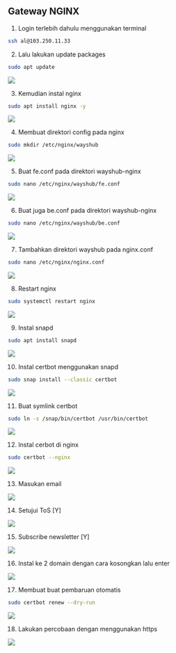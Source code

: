 ## Gateway NGINX

1. Login terlebih dahulu menggunakan terminal
```bash
ssh al@103.250.11.33
``` 

2. Lalu lakukan update packages
```bash
sudo apt update
``` 
<img src="images/image002.png">

3. Kemudian instal nginx
```bash
sudo apt install nginx -y
``` 
<img src="images/image003.png">

4. Membuat direktori config pada nginx
```bash
sudo mkdir /etc/nginx/wayshub
``` 
<img src="images/image004.png">

5. Buat fe.conf pada direktori wayshub-nginx
```bash
sudo nano /etc/nginx/wayshub/fe.conf
``` 
<img src="images/image005.png">

6. Buat juga be.conf pada direktori wayshub-nginx
```bash
sudo nano /etc/nginx/wayshub/be.conf
``` 
<img src="images/image006.png">

7. Tambahkan direktori wayshub pada nginx.conf
```bash
sudo nano /etc/nginx/nginx.conf
``` 
<img src="images/image007.png">

8. Restart nginx
```bash
sudo systemctl restart nginx
``` 
<img src="images/image008.png">

9. Instal snapd
```bash
sudo apt install snapd
``` 
<img src="images/image009.png">

10. Instal certbot menggunakan snapd
```bash
sudo snap install --classic certbot
``` 
<img src="images/image010.png">

11. Buat symlink certbot
```bash
sudo ln -s /snap/bin/certbot /usr/bin/certbot
``` 
<img src="images/image011.png">

12. Instal cerbot di nginx
```bash
sudo certbot --nginx
``` 
<img src="images/image012.png">

13. Masukan email
<img src="images/image013.png">

14. Setujui ToS [Y]
<img src="images/image014.png">

15. Subscribe newsletter [Y]
<img src="images/image015.png">

16. Instal ke 2 domain dengan cara kosongkan lalu enter
<img src="images/image016.png">

17. Membuat buat pembaruan otomatis
```bash
sudo certbot renew --dry-run
``` 
<img src="images/image017.png">

18. Lakukan percobaan dengan menggunakan https
<img src="images/image018.png">